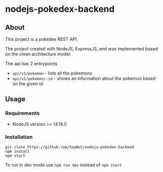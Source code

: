 # nodejs-pokedex-backend

## About

This project is a pokedex REST API.

The project created with NodeJS, ExpressJS, and was implemented based on the clean architecture model.

The api has 2 entrypoints

- `api/v1/pokemon` - lists all the pokemons
- `api/v1/pokemon/:id` - shows an information about the pokemon based on the given id

## Usage

### Requirements

- NodeJS version >= 14.18.0

### Installation

```
git clone https://github.com/SayWut/nodejs-pokedex-backend
npm install
npm start
```

To run in dev mode use `npm run dev` instead of `npm start`
